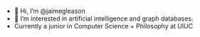 - 👋 Hi, I’m @jaimegleason
- 👀 I’m interested in artificial intelligence and graph databases.
- Currently a junior in Computer Science + Philosophy at UIUC

<!---
jaimegleason/jaimegleason is a ✨ special ✨ repository because its `README.md` (this file) appears on your GitHub profile.
You can click the Preview link to take a look at your changes.
--->
